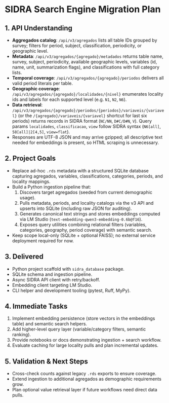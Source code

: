 # SIDRA Search Engine Migration Plan

## 1. API Understanding
- **Aggregados catalog**: `/api/v3/agregados` lists all table IDs grouped by survey; filters for period, subject, classification, periodicity, or geographic level.
- **Metadata**: `/api/v3/agregados/{agregado}/metadados` returns table name, survey, subject, periodicity, available geographic levels, variables (id, name, unit, summarization flags), and classifications with full category lists.
- **Temporal coverage**: `/api/v3/agregados/{agregado}/periodos` delivers all valid period literals per table.
- **Geographic coverage**: `/api/v3/agregados/{agregado}/localidades/{nivel}` enumerates locality ids and labels for each supported level (e.g. `N1`, `N2`, `N6`).
- **Data retrieval**: `/api/v3/agregados/{agregado}/periodos/{periodos}/variaveis/{variavel}` (or the `/{agregado}/variaveis/{variavel}` shortcut for last six periods) returns records in SIDRA format (`NC/NN`, `D#C/D#N`, `V`). Query params `localidades`, `classificacao`, `view` follow SIDRA syntax (`N6[all]`, `58[all]|2[4,5]`, `view=flat`).
- Responses are UTF-8 JSON and may arrive gzipped; all descriptive text needed for embeddings is present, so HTML scraping is unnecessary.

## 2. Project Goals
- Replace ad-hoc `.rds` metadata with a structured SQLite database capturing agregados, variables, classifications, categories, periods, and locality mappings.
- Build a Python ingestion pipeline that:
  1. Discovers target agregados (seeded from current demographic usage).
  2. Pulls metadata, periods, and locality catalogs via the v3 API and upserts into SQLite (including raw JSON for auditing).
  3. Generates canonical text strings and stores embeddings computed via LM Studio (`text-embedding-qwen3-embedding-0.6b@f16`).
  4. Exposes query utilities combining relational filters (variables, categories, geography, period coverage) with semantic search.
- Keep scope local-only (SQLite + optional FAISS); no external service deployment required for now.

## 3. Delivered
- Python project scaffold with `sidra_database` package.
- SQLite schema and ingestion pipeline.
- Async SIDRA API client with retry/backoff.
- Embedding client targeting LM Studio.
- CLI helper and development tooling (pytest, Ruff, MyPy).

## 4. Immediate Tasks
1. Implement embedding persistence (store vectors in the embeddings table) and semantic search helpers.
2. Add higher-level query layer (variable/category filters, semantic ranking).
3. Provide notebooks or docs demonstrating ingestion + search workflow.
4. Evaluate caching for large locality pulls and plan incremental updates.

## 5. Validation & Next Steps
- Cross-check counts against legacy `.rds` exports to ensure coverage.
- Extend ingestion to additional agregados as demographic requirements grow.
- Plan optional value retrieval layer if future workflows need direct data pulls.

